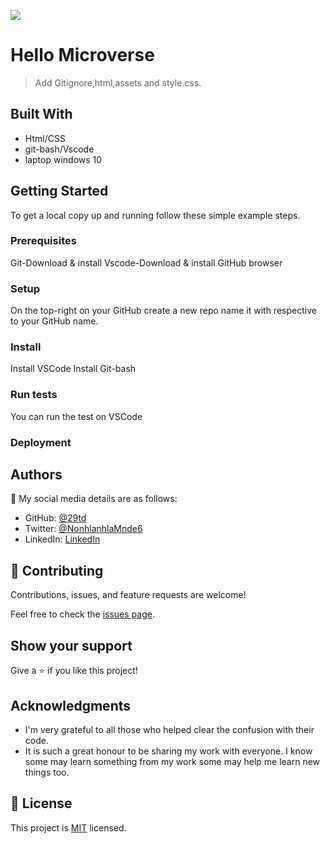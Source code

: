 ![](https://img.shields.io/badge/Microverse-blueviolet)

# Hello Microverse

> Add Gitignore,html,assets and style.css.


## Built With

- Html/CSS
- git-bash/Vscode
- laptop windows 10


## Getting Started
To get a local copy up and running follow these simple example steps.

### Prerequisites
Git-Download & install 
Vscode-Download & install
GitHub browser
### Setup
On the top-right on your GitHub create a new repo name it with respective to your GitHub name.
### Install
Install VSCode
Install Git-bash

### Run tests
You can run the test on VSCode 
### Deployment


## Authors

👤 My social media details are as follows:

- GitHub: [@29td](https://github.com/githubhandle)
- Twitter: [@NonhlanhlaMnde6](https://twitter.com/twitterhandle)
- LinkedIn: [LinkedIn](https://linkedin.com/in/nonhlanhla-mndebele-ab7448226)


## 🤝 Contributing

Contributions, issues, and feature requests are welcome!

Feel free to check the [issues page](../../issues/).

## Show your support

Give a ⭐️ if you like this project!

## Acknowledgments

- I'm very grateful to all those who helped clear the confusion with their code.
- It is such a great honour to be sharing my work with everyone. I know some may learn something from my work some may help me learn new things too.

## 📝 License

This project is [MIT](./MIT.md) licensed.
